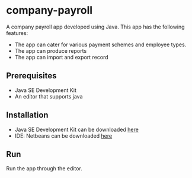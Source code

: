 # company-payroll
A company payroll app developed using Java. This app has the following features:
- The app can cater for various payment schemes and employee types.
- The app can produce reports
- The app can import and export record

## Prerequisites
- Java SE Development Kit
- An editor that supports java

## Installation
- Java SE Development Kit can be downloaded [here](http://www.oracle.com/technetwork/java/javase/downloads/jdk8-downloads-2133151.html)
- IDE: Netbeans can be downloaded [here](https://netbeans.org/downloads/)

## Run
Run the app through the editor.
